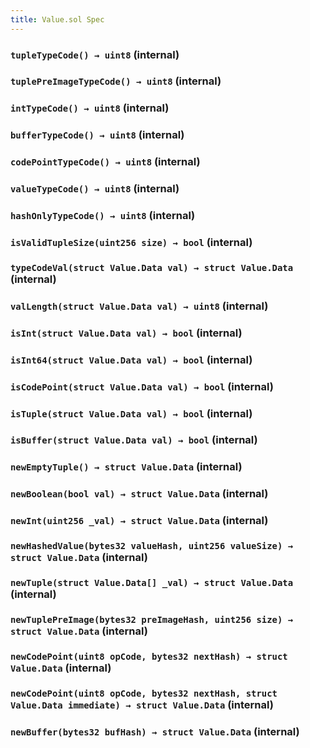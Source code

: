 ```yaml
---
title: Value.sol Spec
---
```


### `tupleTypeCode() → uint8` (internal)

### `tuplePreImageTypeCode() → uint8` (internal)

### `intTypeCode() → uint8` (internal)

### `bufferTypeCode() → uint8` (internal)

### `codePointTypeCode() → uint8` (internal)

### `valueTypeCode() → uint8` (internal)

### `hashOnlyTypeCode() → uint8` (internal)

### `isValidTupleSize(uint256 size) → bool` (internal)

### `typeCodeVal(struct Value.Data val) → struct Value.Data` (internal)

### `valLength(struct Value.Data val) → uint8` (internal)

### `isInt(struct Value.Data val) → bool` (internal)

### `isInt64(struct Value.Data val) → bool` (internal)

### `isCodePoint(struct Value.Data val) → bool` (internal)

### `isTuple(struct Value.Data val) → bool` (internal)

### `isBuffer(struct Value.Data val) → bool` (internal)

### `newEmptyTuple() → struct Value.Data` (internal)

### `newBoolean(bool val) → struct Value.Data` (internal)

### `newInt(uint256 _val) → struct Value.Data` (internal)

### `newHashedValue(bytes32 valueHash, uint256 valueSize) → struct Value.Data` (internal)

### `newTuple(struct Value.Data[] _val) → struct Value.Data` (internal)

### `newTuplePreImage(bytes32 preImageHash, uint256 size) → struct Value.Data` (internal)

### `newCodePoint(uint8 opCode, bytes32 nextHash) → struct Value.Data` (internal)

### `newCodePoint(uint8 opCode, bytes32 nextHash, struct Value.Data immediate) → struct Value.Data` (internal)

### `newBuffer(bytes32 bufHash) → struct Value.Data` (internal)
